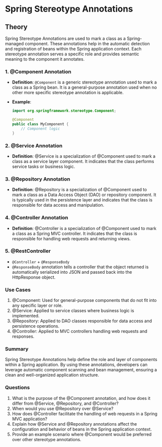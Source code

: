 # Spring Stereotype Annotations

## Theory

Spring Stereotype Annotations are used to mark a class as a Spring-managed component. These annotations help in the automatic detection and registration of beans within the Spring application context. Each stereotype annotation serves a specific role and provides semantic meaning to the component it annotates.

### 1. @Component Annotation

- **Definition**: `@Component` is a generic stereotype annotation used to mark a class as a Spring bean. It is a general-purpose annotation used when no other more specific stereotype annotation is applicable.
- **Example**:

  ```java
  import org.springframework.stereotype.Component;

  @Component
  public class MyComponent {
      // Component logic
  }
  ```

### 2. @Service Annotation

- **Definition**: @Service is a specialization of @Component used to mark a class as a service layer component. It indicates that the class performs service tasks or business logic.

### 3. @Repository Annotation

- **Definition**: @Repository is a specialization of @Component used to mark a class as a Data Access Object (DAO) or repository component. It is typically used in the persistence layer and indicates that the class is responsible for data access and manipulation.

### 4. @Controller Annotation

- **Definition**: @Controller is a specialization of @Component used to mark a class as a Spring MVC controller. It indicates that the class is responsible for handling web requests and returning views.

### 5. @RestController
- `@Controller` + `@ResponseBody`
- `@ResponseBody` annotation tells a controller that the object returned is automatically serialized into JSON and passed back into the HttpResponse object.

### Use Cases

1. @Component: Used for general-purpose components that do not fit into any specific layer or role.
2. @Service: Applied to service classes where business logic is implemented.
3. @Repository: Applied to DAO classes responsible for data access and persistence operations.
4. @Controller: Applied to MVC controllers handling web requests and responses.

### Summary

Spring Stereotype Annotations help define the role and layer of components within a Spring application. By using these annotations, developers can leverage automatic component scanning and bean management, ensuring a clean and well-organized application structure.

### Questions

1. What is the purpose of the @Component annotation, and how does it differ from @Service, @Repository, and @Controller?
2. When would you use @Repository over @Service?
3. How does @Controller facilitate the handling of web requests in a Spring MVC application?
4. Explain how @Service and @Repository annotations affect the configuration and behavior of beans in the Spring application context.
5. Provide an example scenario where @Component would be preferred over other stereotype annotations.
